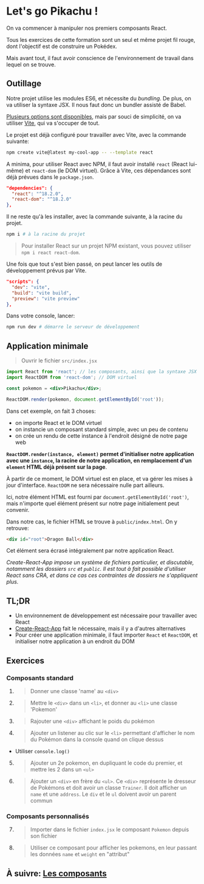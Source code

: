 # Let's go Pikachu !

On va commencer à manipuler nos premiers composants React.

Tous les exercices de cette formation sont un seul et même projet fil rouge, dont l'objectif est de construire un Pokédex.

Mais avant tout, il faut avoir conscience de l'environnement de travail dans lequel on se trouve.

## Outillage

Notre projet utilise les modules ES6, et nécessite du _bundling_. De plus, on va utiliser la syntaxe JSX. Il nous faut donc un bundler assisté de Babel.

[Plusieurs options sont disponibles](https://reactjs.org/docs/create-a-new-react-app.html), mais par souci de simplicité, on va utiliser [Vite](https://vitejs.dev/guide/), qui va s'occuper de tout.

Le projet est déjà configuré pour travailler avec Vite, avec la commande suivante:
```bash
npm create vite@latest my-cool-app -- --template react
```

A minima, pour utiliser React avec NPM, il faut avoir installé `react` (React lui-même) et `react-dom` (le DOM virtuel). Grâce à Vite, ces dépendances sont déjà prévues dans le `package.json`.

```json
"dependencies": {
  "react": "^18.2.0",
  "react-dom": "^18.2.0"
},
```

Il ne reste qu'à les installer, avec la commande suivante, à la racine du projet.

```bash
npm i # à la racine du projet
```

> Pour installer React sur un projet NPM existant, vous pouvez utiliser `npm i react react-dom`.

Une fois que tout s'est bien passé, on peut lancer les outils de développement prévus par Vite.

```json
"scripts": {
  "dev": "vite",
  "build": "vite build",
  "preview": "vite preview"
},
```

Dans votre console, lancer:

```bash
npm run dev # démarre le serveur de développement
```

## Application minimale

> Ouvrir le fichier `src/index.jsx`

```jsx
import React from 'react'; // les composants, ainsi que la syntaxe JSX
import ReactDOM from 'react-dom'; // DOM virtuel

const pokemon = <div>Pikachu</div>;

ReactDOM.render(pokemon, document.getElementById('root'));
```

Dans cet exemple, on fait 3 choses:

- on importe React et le DOM virtuel
- on instancie un composant standard simple, avec un peu de contenu
- on crée un rendu de cette instance à l'endroit désigné de notre page web

**`ReactDOM.render(instance, element)` permet d'initialiser notre application avec une `instance`, la racine de notre application, en remplacement d'un `element` HTML déjà présent sur la page**.

À partir de ce moment, le DOM virtuel est en place, et va gérer les mises à jour d'interface. `ReactDOM` ne sera nécessaire nulle part ailleurs.

Ici, notre élément HTML est fourni par `document.getElementById('root')`, mais n'importe quel élément présent sur notre page initialement peut convenir.

Dans notre cas, le fichier HTML se trouve à `public/index.html`. On y retrouve:

```html
<div id="root">Dragon Ball</div>
```

Cet élément sera écrasé intégralement par notre application React.

_Create-React-App impose un système de fichiers particulier, et discutable, notamment les dossiers `src` et `public`. Il est tout à fait possible d'utiliser React sans CRA, et dans ce cas ces contraintes de dossiers ne s'appliquent plus._

## TL;DR

- Un environnement de développement est nécessaire pour travailler avec React
- [Create-React-App](https://create-react-app.dev/) fait le nécessaire, mais il y a d'autres alternatives
- Pour créer une application minimale, il faut importer `React` et `ReactDOM`, et initialiser notre application à un endroit du DOM

## Exercices

### Composants standard

1. > Donner une classe 'name' au `<div>`

2. > Mettre le `<div>` dans un `<li>`, et donner au `<li>` une classe 'Pokemon'

3. > Rajouter une `<div>` affichant le poids du pokémon

4. > Ajouter un listener au clic sur le `<li>` permettant d'afficher le nom du Pokémon dans la console quand on clique dessus

- Utiliser `console.log()`

5. > Ajouter un 2e pokemon, en dupliquant le code du premier, et mettre les 2 dans un `<ul>`

6. > Ajouter un `<div>` en frère du `<ul>`. Ce `<div>` représente le dresseur de Pokémons et doit avoir un classe `Trainer`. Il doit afficher un `name` et une `address`. Le `div` et le `ul` doivent avoir un parent commun

### Composants personnalisés

7. > Importer dans le fichier `index.jsx` le composant `Pokemon` depuis son fichier

8. > Utiliser ce composant pour afficher les pokemons, en leur passant les données `name` et `weight` en "attribut"

## À suivre: [Les composants](../2_composant/1_bases.md)
